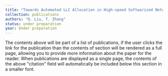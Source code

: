```yaml
---
title: "Towards Automated LLC Allocation in High-speed Softwarized Networks based on DDQN"
collection: publications  
authors: "Q. Liu, T. Zhang"
status: under preparation
year: Under preparation
---
```




The contents above will be part of a list of publications, if the user clicks the link for the publication than the contents of section will be rendered as a full page, allowing you to provide more information about the paper for the reader. When publications are displayed as a single page, the contents of the above "citation" field will automatically be included below this section in a smaller font.
